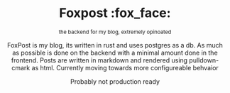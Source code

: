 <center>
<h1>Foxpost :fox_face:</h1>
<sub>the backend for my blog, extremely opinoated</sub>
<center>

FoxPost is my blog, its written in rust and uses postgres as a db. As much as possible is done on the backend with a minimal amount done in the frontend. Posts are written in markdown and rendered using pulldown-cmark as html. Currently moving towards more configureable behvaior

Probably not production ready
